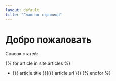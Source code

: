 ```yaml
---
layout: default
title: "Главная страница"
---
```


# Добро пожаловать

Список статей:

{% for article in site.articles %}
- [{{ article.title }}]({{ article.url }})
{% endfor %}
